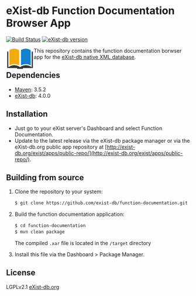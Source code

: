 # eXist-db Function Documentation Browser App
[![Build Status](https://travis-ci.org/eXist-db/function-documentation.svg?branch=master)](https://travis-ci.org/eXist-db/function-documentation)
[![eXist-db version](https://img.shields.io/badge/eXist_db-4.0.0-blue.svg)](http://www.exist-db.org/exist/apps/homepage/index.html)

<img src="src/main/xar-resources/icon.png" align="left" width="15%"/>

This repository contains the function documentation borwser app for the [eXist-db native XML database](http://www.exist-db.org).

## Dependencies
-   [Maven](https://maven.apache.org): 3.5.2
-   [eXist-db](http://exist-db.org): 4.0.0

## Installation
-   Just go to your eXist server's Dashboard and select Function Documentation.
-   Update to the latest release via the eXist-db package manager or via the eXist-db.org public app repository at [http://exist-db.org/exist/apps/public-repo/](http://exist-db.org/exist/apps/public-repo/).

## Building from source
1.  Clone the repository to your system:
    ```bash
    $ git clone https://github.com/exist-db/function-documentation.git
    ```

2.  Build the function documentation application:
    ```bash
    $ cd function-documentation
    $ mvn clean package
    ```
    The compiled `.xar` file is located in the `/target` directory

3.  Install this file via the Dashboard > Package Manager.

## License
LGPLv2.1 [eXist-db.org](http://exist-db.org/exist/apps/homepage/index.html)
